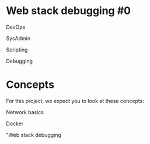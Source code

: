 # Web stack debugging #0
DevOps

SysAdmin

Scripting

Debugging
# Concepts
For this project, we expect you to look at these concepts:

Network basics

Docker

"Web stack debugging
